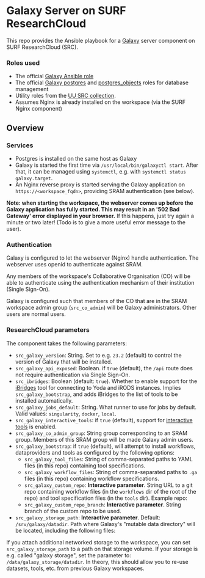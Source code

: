 # Galaxy Server on SURF ResearchCloud

This repo provides the Ansible playbook for a [Galaxy](https://galaxyproject.org/) server component on SURF ResearchCloud (SRC).

### Roles used

* The official [Galaxy Ansible role](https://github.com/galaxyproject/ansible-galaxy)
* The official [Galaxy postgres](https://github.com/galaxyproject/ansible-postgresql) and [postgres_objects](https://github.com/galaxyproject/ansible-postgresql-objects) roles for database management
* Utility roles from the [UU SRC collection](https://github.com/UtrechtUniversity/researchcloud-items).
* Assumes Nginx is already installed on the workspace (via the SURF Nginx component)
 
## Overview

### Services

* Postgres is installed on the same host as Galaxy
* Galaxy is started the first time via `/usr/local/bin/galaxyctl start`. After that, it can be managed using `systemctl`, e.g. with `systemctl status galaxy.target`.
* An Nginx reverse proxy is started serving the Galaxy application on `https://<workspace_fqdn>`, providing SRAM authentication (see below).

**Note: when starting the workspace, the webserver comes up before the Galaxy application has fully started. This may result in an '502 Bad Gateway' error displayed in your browser.** If this happens, just try again a minute or two later! (Todo is to give a more useful error message to the user).

### Authentication

Galaxy is configured to let the webserver (Nginx) handle authentication. The webserver uses openid to authenticate against SRAM.

Any members of the workspace's Collaborative Organisation (CO) will be able to authenticate using the authentication mechanism of their institution (Single Sign-On).

Galaxy is configured such that members of the CO that are in the SRAM workspace admin group (`src_co_admin`) will be Galaxy administrators. Other users are normal users.

### ResearchCloud parameters

The component takes the following parameters:

* `src_galaxy_version`: String. Set to e.g. `23.2` (default) to control the version of Galaxy that will be installed.
* `src_galaxy_api_exposed`: Boolean. if `true` (default), the `/api` route does not require authentication via Single Sign-On.
* `src_ibridges`: Boolean (default: `true`). Whether to enable support for the [iBridges](https://github.com/UtrechtUniversity/galaxy-tools-ibridges) tool for connecting to Yoda and iRODS instances. Implies `src_galaxy_bootstrap`, and adds iBridges to the list of tools to be installed automatically.
* `src_galaxy_jobs_default`: String. What runner to use for jobs by default. Valid values: `singularity`, `docker`, `local`.
* `src_galaxy_interactive_tools`: if `true` (default), support for [interactive tools](https://docs.galaxyproject.org/en/master/admin/special_topics/interactivetools.html) is enabled.
* `src_galaxy_co_admin_group`: String group corresponding to an SRAM group. Members of this SRAM group will be made Galaxy admin users.
* `src_galaxy_bootstrap`: if `true` (default), will attempt to install workflows, dataproviders and tools as configured by the following options:
    * `src_galaxy_tool_files`: String of comma-separated paths to YAML files (in this repo) containing tool specifications.
    * `src_galaxy_workflow_files`: String of comma-separated paths to `.ga` files (in this repo) containing workflow specifications.
    * `src_galaxy_custom_repo`: **Interactive parameter**. String URL to a git repo containing workflow files (in the `workflows` dir of the root of the repo) and tool specification files (in the `tools` dir). Example repo: 
    * `src_galaxy_custom_repo_branch`: **Interactive parameter**. String branch of the custom repo to be used.
* `src_galaxy_storage_path`: **Interactive parameter**. Default: `/srv/galaxy/datadir`. Path where Galaxy's "mutable data directory" will be located, including the following files:

If you attach additional networked storage to the workspace, you can set `src_galaxy_storage_path` to a path on that storage volume. If your storage is e.g. called "galaxy storage", set the parameter to: `/data/galaxy_storage/datadir`. In theory, this should allow you to re-use datasets, tools, etc. from previous Galaxy workspaces.

